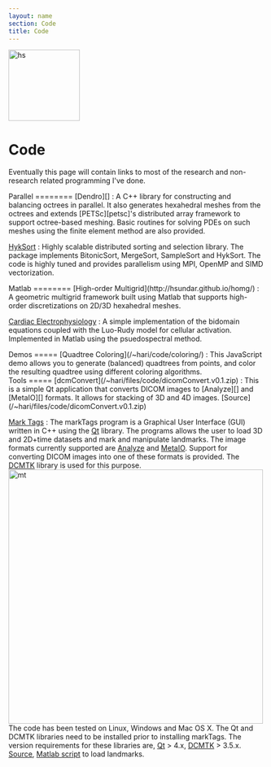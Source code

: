 ```yaml
---
layout: name
section: Code
title: Code
---
```


<img class='inset right' src='/~hari/images/hari.png' title='Hari Sundar' alt='hs' width='140px' />

Code
====
Eventually this page will contain links to most of the research and non-research
related programming I've done.

<div class="section" markdown="1">
Parallel
========	
[Dendro][]
: A C++ library for constructing and balancing octrees in parallel. It also generates hexahedral meshes from the octrees and extends [PETSc][petsc]'s distributed array framework to support octree-based meshing. Basic routines for solving PDEs on such meshes using the finite element method are also provided. 

[HykSort](/~hari/files/code/hykSort-1.0.tgz)
: Highly scalable distributed sorting and selection library. The package implements BitonicSort, MergeSort, SampleSort and HykSort. The code is highly tuned and provides parallelism using MPI, OpenMP and SIMD vectorization. 
</div>	

<div class="section" markdown="1">
Matlab
========	
[High-order Multigrid](http://hsundar.github.io/homg/)
: A geometric multigrid framework built using Matlab that supports high-order discretizations on 2D/3D hexahedral meshes. 

[Cardiac Electrophysiology](/~hari/code/ep)
: A simple implementation of the bidomain equations coupled with the Luo-Rudy model for cellular activation. Implemented in Matlab using the psuedospectral method.
 
</div>	

<div class="section" markdown="1">
Demos
=====
[Quadtree Coloring](/~hari/code/coloring/)
:	This JavaScript demo allows you to generate (balanced) quadtrees from points, and color the resulting quadtree using different coloring algorithms.
</div>

<div class="section" markdown="1">
Tools
=====
[dcmConvert](/~hari/files/code/dicomConvert.v0.1.zip)
:	This is a simple Qt application that converts DICOM images to  [Analyze][] and [MetaIO][] formats. It allows for stacking of 3D and 4D images.
[Source](/~hari/files/code/dicomConvert.v0.1.zip)

[Mark Tags](/~hari/files/code/markTags.v0.2.zip)
: The markTags program is a Graphical User Interface (GUI) written in C++ using the [Qt][] library. The programs allows the user to load 3D and 2D+time datasets and mark and manipulate landmarks. The image formats currently supported are [Analyze][] and [MetaIO][]. Support for converting DICOM images into one of these formats is provided. The [DCMTK][dcmtk] library is used for this purpose. 
<img class='inset right' src='/~hari/images/markTagsLmarks.png' title='markTags' alt='mt' width='500px' /> 
The code has been tested on Linux, Windows and Mac OS X. The Qt and DCMTK libraries need to be installed prior to installing markTags. The version requirements for these libraries are, [Qt][] > 4.x, [DCMTK][dcmtk] > 3.5.x. [Source](/~hari/files/code/markTags.v0.2.zip), [Matlab script](/~hari/files/code/readLandmarks.m) to load landmarks.

</div>

[Dendro]: http://www.cc.gatech.edu/csela/dendro/html/index.html
[petsc]: http://www.mcs.anl.gov/petsc/
[Qt]: http://qt-project.org/
[dcmtk]: http://dicom.offis.de/dcmtk.php.en
[Analyze]: http://www.grahamwideman.com/gw/brain/analyze/formatdoc.htm
[MetaIO]: http://www.itk.org/Wiki/ITK/MetaIO
